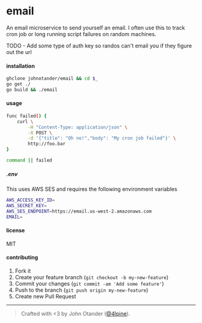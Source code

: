 # email

An email microservice to send yourself an email.
I often use this to track cron job or long running script failures on random machines.

TODO - Add some type of auth key so randos can't email you if they figure out the url

#### installation

```sh
ghclone johnotander/email && cd $_
go get ./
go build && ./email
```

#### usage

```sh
func failed() {
	curl \
		-H "Content-Type: application/json" \
		-X POST \
		-d '{"title": "Oh no!","body": "My cron job failed"}' \
		http://foo.bar
}

command || failed
```

##### .env

This uses AWS SES and requires the following environment variables

```sh
AWS_ACCESS_KEY_ID=
AWS_SECRET_KEY=
AWS_SES_ENDPOINT=https://email.us-west-2.amazonaws.com
EMAIL=
```

#### license

MIT

#### contributing

1. Fork it
2. Create your feature branch (`git checkout -b my-new-feature`)
3. Commit your changes (`git commit -am 'Add some feature'`)
4. Push to the branch (`git push origin my-new-feature`)
5. Create new Pull Request

***

> Crafted with <3 by John Otander ([@4lpine](https://twitter.com/4lpine)).
